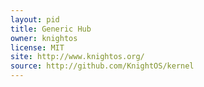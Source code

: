 ```yaml
---
layout: pid
title: Generic Hub
owner: knightos
license: MIT
site: http://www.knightos.org/
source: http://github.com/KnightOS/kernel
---
```

